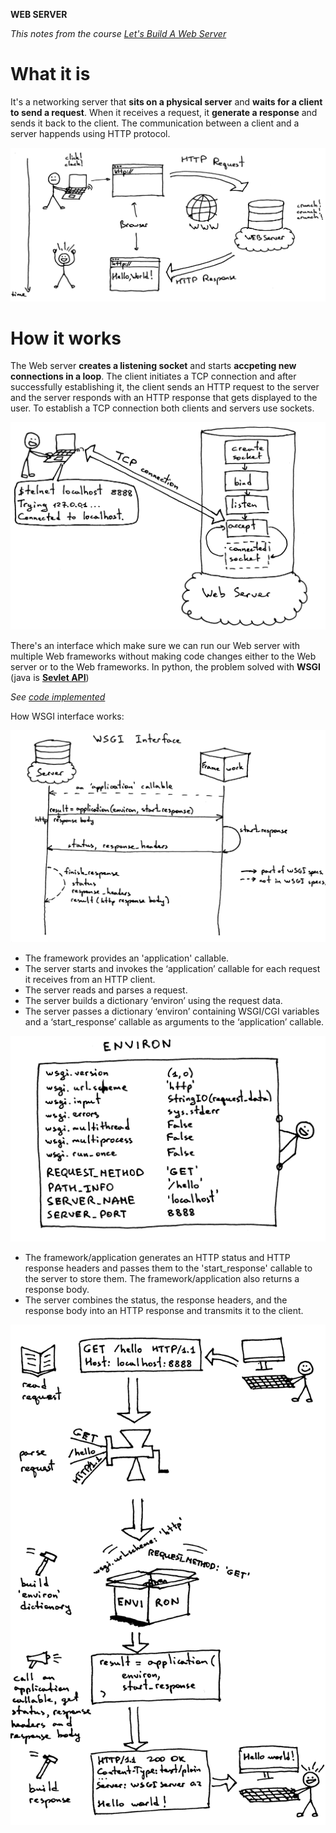 <b>WEB SERVER</b>

_This notes from the course [Let's Build A Web Server](https://ruslanspivak.com/lsbaws-part3/)_

# What it is
It's a networking server that __sits on a physical server__ and __waits for a client to send a request__.
When it receives a request, it __generate a response__ and sends it back to the client.
The communication between a client and a server happends using HTTP protocol.

![](LSBAWS_HTTP_request_response.png)

# How it works
The Web server __creates a listening socket__ and starts __accpeting new connections in a loop__.
The client initiates a TCP connection and after successfully establishing it, the client sends an HTTP request to the server and the server responds with an HTTP response that gets displayed to the user. To establish a TCP connection both clients and servers use sockets.

![](LSBAWS_socket.png)

There's an interface which make sure we can run our Web server with multiple Web frameworks without making code changes either to the Web server or to the Web frameworks. In python, the problem solved with __WSGI__ (java is __[Sevlet API](https://en.wikipedia.org/wiki/Jakarta_Servlet)__)

_See [code implemented](webserver2.py)_


How WSGI interface works:

![WSGI interface](lsbaws_part2_wsgi_interface.png)
- The framework provides an 'application' callable.
- The server starts and invokes the ‘application’ callable for each request it receives from an HTTP client.
- The server reads and parses a request.
- The server builds a dictionary ‘environ’ using the request data.
- The server passes a dictionary ‘environ’ containing WSGI/CGI variables and a ‘start_response’ callable as arguments to the ‘application’ callable.

![environ](lsbaws_part2_environ.png)

- The framework/application generates an HTTP status and HTTP response headers and passes them to the 'start_response' callable to the server to store them. The framework/application also returns a response body.
- The server combines the status, the response headers, and the response body into an HTTP response and transmits it to the client.


![](lsbaws_part2_server_summary.png)

